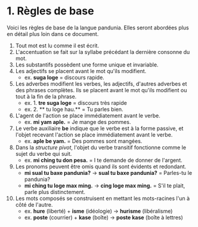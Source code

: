
# 1. Règles de base

Voici les règles de base de la langue pandunia.
Elles seront abordées plus en détail plus loin dans ce document.

1. Tout mot est lu comme il est écrit.
2. L'accentuation se fait sur la syllabe précédant la dernière consonne du mot.
4. Les substantifs possèdent une forme unique et invariable.
5. Les adjectifs se placent avant le mot qu'ils modifient.
   - ex. **suga loge** = discours rapide.
6. Les adverbes modifient les verbes, les adjectifs, d'autres adverbes et des phrases complètes.
   Ils se placent avant le mot qu'ils modifient ou tout à la fin de la phrase.
   - ex. 1. **tre suga loge** = discours très rapide
   - ex. 2. ** tu loge hau.** = Tu parles bien.
7. L'agent de l'action se place immédiatement avant le verbe.
    - ex. **mi yam aple.** = Je mange des pommes.
8. Le verbe auxiliaire **be** indique que le verbe est à la forme passive, et l'objet recevant l'action se place immédiatement avant le verbe.
    - ex. **aple be yam.** = Des pommes sont mangées.
9. Dans la _structure pivot_, l'objet du verbe transitif fonctionne comme le sujet du verbe qui suit.
    - ex. **mi ching tu don pesa.** = I te demande de donner de l'argent.
10. Les pronoms peuvent être omis quand ils sont évidents et redondant.
    - **mi sual tu baxe pandunia?** → **sual tu baxe pandunia?** = Parles-tu le pandunia?
    - **mi ching tu loge max ming.** →  **cing loge max ming.**
      = S'il te plait, parle plus distinctement.
11. Les mots composés se construisent en mettant les mots-racines l'un à côté de l'autre.
    - ex. **hure** (liberté) + **isme** (idéologie) → **hurisme** (libéralisme)
    - ex. **poste** (courrier) + **kase** (boîte) → **poste kase** (boîte à lettres)

